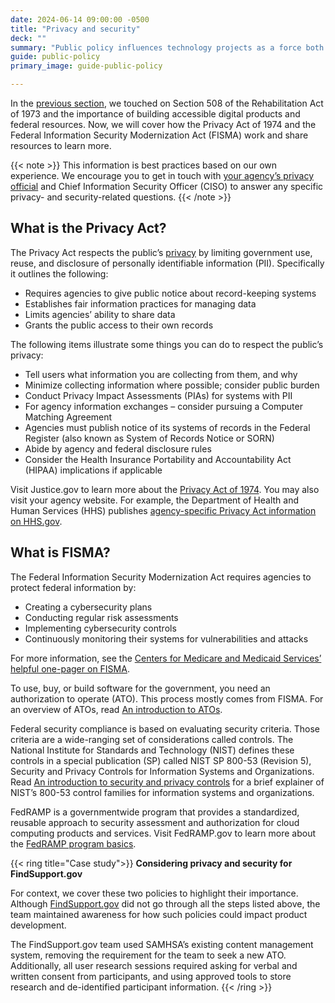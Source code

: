 ```yaml
---
date: 2024-06-14 09:00:00 -0500
title: "Privacy and security"
deck: ""
summary: "Public policy influences technology projects as a force both for and against change."
guide: public-policy
primary_image: guide-public-policy

---
```


In the [previous section](https://digital.gov/guides/public-policy/accessibility/#content-start), we touched on Section 508 of the Rehabilitation Act of 1973 and the importance of building accessible digital products and federal resources. Now, we will cover how the Privacy Act of 1974 and the Federal Information Security Modernization Act (FISMA) work and share resources to learn more.

{{< note >}}
This information is best practices based on our own experience. We encourage you to get in touch with [your agency’s privacy official](https://www.fpc.gov/council-members/) and Chief Information Security Officer (CISO) to answer any specific privacy- and security-related questions.
{{< /note >}}

## What is the Privacy Act?

The Privacy Act respects the public’s [privacy](https://digital.gov/topics/privacy/) by limiting government use, reuse, and disclosure of personally identifiable information (PII). Specifically it outlines the following:

- Requires agencies to give public notice about record-keeping systems
- Establishes fair information practices for managing data
- Limits agencies’ ability to share data
- Grants the public access to their own records

The following items illustrate some things you can do to respect the public’s privacy:

- Tell users what information you are collecting from them, and why
- Minimize collecting information where possible; consider public burden
- Conduct Privacy Impact Assessments (PIAs) for systems with PII
- For agency information exchanges – consider pursuing a Computer Matching Agreement
- Agencies must publish notice of its systems of records in the Federal Register (also known as System of Records Notice or SORN)
- Abide by agency and federal disclosure rules
- Consider the Health Insurance Portability and Accountability Act (HIPAA) implications if applicable

Visit Justice.gov to learn more about the [Privacy Act of 1974](https://www.justice.gov/opcl/overview-privacy-act-1974-2020-edition). You may also visit your agency website. For example, the Department of Health and Human Services (HHS) publishes [agency-specific Privacy Act information on HHS.gov](https://www.hhs.gov/foia/privacy/index.html).

## What is FISMA?

The Federal Information Security Modernization Act requires agencies to protect federal information by:

- Creating a cybersecurity plans
- Conducting regular risk assessments
- Implementing cybersecurity controls
- Continuously monitoring their systems for vulnerabilities and attacks

For more information, see the [Centers for Medicare and Medicaid Services’ helpful one-pager on FISMA](https://security.cms.gov/learn/federal-information-security-management-act-fisma).

To use, buy, or build software for the government, you need an authorization to operate (ATO). This process mostly comes from FISMA. For an overview of ATOs, read [An introduction to ATOs](https://digital.gov/resources/an-introduction-to-ato/).

Federal security compliance is based on evaluating security criteria. Those criteria are a wide-ranging set of considerations called controls. The National Institute for Standards and Technology (NIST) defines these controls in a special publication (SP) called NIST SP 800-53 (Revision 5), Security and Privacy Controls for Information Systems and Organizations. Read [An introduction to security and privacy controls](https://digital.gov/resources/an-introduction-to-security-and-privacy-controls/) for a brief explainer of NIST’s 800-53 control families for information systems and organizations.

FedRAMP is a governmentwide program that provides a standardized, reusable approach to security assessment and authorization for cloud computing products and services. Visit FedRAMP.gov to learn more about the [FedRAMP program basics](https://www.fedramp.gov/program-basics/).

{{< ring title="Case study">}}
**Considering privacy and security for FindSupport.gov**

For context, we cover these two policies to highlight their importance. Although [FindSupport.gov](https://www.samhsa.gov/find-support) did not go through all the steps listed above, the team maintained awareness for how such policies could impact product development.

The FindSupport.gov team used SAMHSA’s existing content management system, removing the requirement for the team to seek a new ATO. Additionally, all user research sessions required asking for verbal and written consent from participants, and using approved tools to store research and de-identified participant information.
{{< /ring >}}

